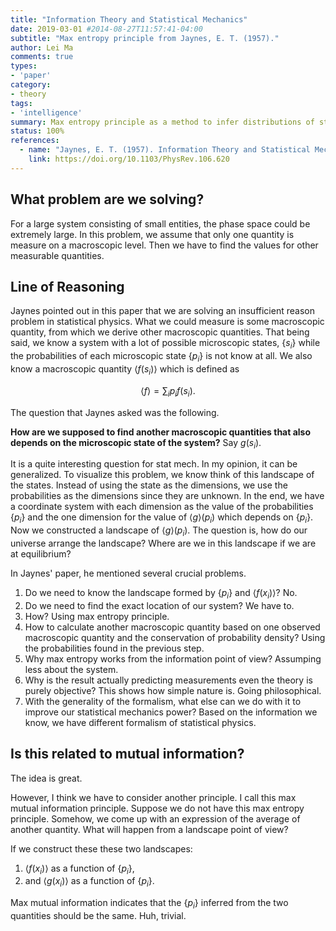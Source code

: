 ```yaml
---
title: "Information Theory and Statistical Mechanics"
date: 2019-03-01 #2014-08-27T11:57:41-04:00
subtitle: "Max entropy principle from Jaynes, E. T. (1957)."
author: Lei Ma
comments: true
types:
- 'paper'
category:
- theory
tags:
- 'intelligence'
summary: Max entropy principle as a method to infer distributions of statistical systems
status: 100%
references:
  - name: "Jaynes, E. T. (1957). Information Theory and Statistical Mechanics. Physical Review, 106(4), 620–630."
    link: https://doi.org/10.1103/PhysRev.106.620
---
```


## What problem are we solving?

For a large system consisting of small entities, the phase space could be extremely large. In this problem, we assume that only one quantity is measure on a macroscopic level. Then we have to find the values for other measurable quantities.


## Line of Reasoning


Jaynes pointed out in this paper that we are solving an insufficient reason problem in statistical physics. What we could measure is some macroscopic quantity, from which we derive other macroscopic quantities. That being said, we know a system with a lot of possible microscopic states, $\{ s_i \}$ while the probabilities of each microscopic state $\{p_i \}$ is not know at all. We also know a macroscopic quantity $\langle f(s_i) \rangle$ which is defined as

$$
\langle f \rangle = \sum_i p_i f(s_i).
$$

The question that Jaynes asked was the following.

**How are we supposed to find another macroscopic quantities that also depends on the microscopic state of the system?** Say $g(s_i)$.

It is a quite interesting question for stat mech. In my opinion, it can be generalized. To visualize this problem, we know think of this landscape of the states. Instead of using the state as the dimensions, we use the probabilities as the dimensions since they are unknown. In the end, we have a coordinate system with each dimension as the value of the probabilities $\{p_i\}$ and the one dimension for the value of $\langle g \rangle (p_i)$ which depends on $\{p_i\}$. Now we constructed a landscape of $\langle g \rangle (p_i)$. The question is, how do our universe arrange the landscape? Where are we in this landscape if we are at equilibrium?


In Jaynes' paper, he mentioned several crucial problems.

1. Do we need to know the landscape formed by $\{p_i\}$ and $\langle f(x_i)\rangle$? No.
2. Do we need to find the exact location of our system? We have to.
3. How? Using max entropy principle.
4. How to calculate another macroscopic quantity based on one observed macroscopic quantity and the conservation of probability density? Using the probabilities found in the previous step.
5. Why max entropy works from the information point of view? Assumping less about the system.
6. Why is the result actually predicting measurements even the theory is purely objective? This shows how simple nature is. Going philosophical.
7. With the generality of the formalism, what else can we do with it to improve our statistical mechanics power? Based on the information we know, we have different formalism of statistical physics.


## Is this related to mutual information?

The idea is great.

However, I think we have to consider another principle. I call this max mutual information principle. Suppose we do not have this max entropy principle. Somehow, we come up with an expression of the average of another quantity. What will happen from a landscape point of view?

If we construct these these two landscapes:

1. $\langle f(x_i)\rangle$ as a function of $\{p_i\}$,
2. and $\langle g(x_i)\rangle$ as a function of $\{p_i\}$.

Max mutual information indicates that the $\{p_i\}$ inferred from the two quantities should be the same. Huh, trivial.

